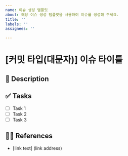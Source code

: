 ```yaml
---
name: 이슈 생성 탬플릿
about: 해당 이슈 생성 탬플릿을 사용하여 이슈를 생성해 주세요.
title: ''
labels: ''
assignees: ''

---
```


# [커밋 타입(대문자)] 이슈 타이틀
<!-- 
예시)
[Feat] 배고픔 기능 구현
-->
## 📑 Description

<!--
설명
-->

## ✅ Tasks

- [ ] Task 1
- [ ] Task 2
- [ ] Task 3

## 👨‍💻️️ References

- [link text] (link address)
